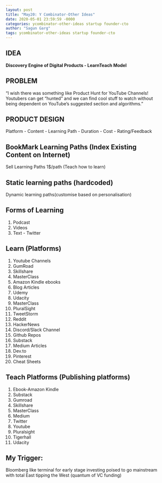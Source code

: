 ```yaml
---
layout: post
title: "May20: Y Combinator-Other Ideas"
date: 2020-05-01 23:59:59 -0000
categories: ycombinator-other-ideas startup founder-cto
author: "Sagun Garg"
tags: ycombinator-other-ideas startup founder-cto 
---
```


## IDEA
**Discovery Engine of Digital Products - LearnTeach Model**

## PROBLEM
“I wish there was something like Product Hunt for YouTube Channels! Youtubers can get “hunted” and we can find cool stuff to watch without being dependent on YouTube’s suggested section and algorithms.”

## PRODUCT DESIGN
Platform - Content - Learning Path - Duration - Cost - Rating/Feedback

## BookMark Learning Paths (Index Existing Content on Internet)
Sell Learning Paths 1$/path (Teach how to learn)

## Static learning paths (hardcoded)
Dynamic learning paths(customise based on personalisation)

## Forms of Learning
1. Podcast
2. Videos
3. Text - Twitter

## Learn (Platforms)
1. Youtube Channels
2. GumRoad
3. Skillshare
4. MasterClass
5. Amazon Kindle ebooks
6. Blog Articles
7. Udemy
8. Udacity
9. MasterClass
10. PluralSight
11. TweetStorm
12. Reddit 
13. HackerNews
14. Discord/Slack Channel
15. Github Repos
16. Substack
17. Medium Articles
18. Dev.to
19. Pinterest
20. Cheat Sheets

## Teach Platforms (Publishing platforms)
1. Ebook-Amazon Kindle
2. Substack
3. Gumroad
4. Skillshare
5. MasterClass
6. Medium
7. Twitter
8. Youtube
9. Pluralsight
10. Tigerhall
11. Udacity


## My Trigger: 
Bloomberg like terminal for early stage investing poised to go mainstream with total East tipping the West (quantum of VC funding)
